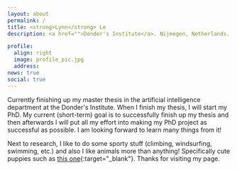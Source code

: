 ```yaml
---
layout: about
permalink: /
title: <strong>Lynn</strong> Le
description: <a href="">Donder's Institute</a>. Nijmegen, Netherlands.

profile:
  align: right
  image: profile_pic.jpg
  address:
news: true
social: true
---
```


Currently finishing up my master thesis in the artificial intelligence department at the Donder's Institute. When I finish my thesis, I will start my PhD.  My current (short-term) goal is to successfully finish up my thesis and then afterwards I will put all my effort into making my PhD project as successful as possible. I am looking forward to learn many things from it!

Next to research, I like to do some sporty stuff (climbing, windsurfing, swimming, etc.) and also I like animals more than anything! Specifically cute puppies such as [this one](https://www.reddit.com/r/aww/comments/ans2i1/this_little_lad_just_came_home/){:target="\_blank"}. Thanks for visiting my page. 

